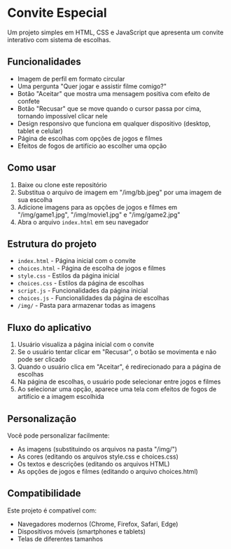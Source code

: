 # Convite Especial

Um projeto simples em HTML, CSS e JavaScript que apresenta um convite interativo com sistema de escolhas.

## Funcionalidades

- Imagem de perfil em formato circular
- Uma pergunta "Quer jogar e assistir filme comigo?"
- Botão "Aceitar" que mostra uma mensagem positiva com efeito de confete
- Botão "Recusar" que se move quando o cursor passa por cima, tornando impossível clicar nele
- Design responsivo que funciona em qualquer dispositivo (desktop, tablet e celular)
- Página de escolhas com opções de jogos e filmes
- Efeitos de fogos de artifício ao escolher uma opção

## Como usar

1. Baixe ou clone este repositório
2. Substitua o arquivo de imagem em "/img/bb.jpeg" por uma imagem de sua escolha
3. Adicione imagens para as opções de jogos e filmes em "/img/game1.jpg", "/img/movie1.jpg" e "/img/game2.jpg"
4. Abra o arquivo `index.html` em seu navegador

## Estrutura do projeto

- `index.html` - Página inicial com o convite
- `choices.html` - Página de escolha de jogos e filmes
- `style.css` - Estilos da página inicial
- `choices.css` - Estilos da página de escolhas
- `script.js` - Funcionalidades da página inicial
- `choices.js` - Funcionalidades da página de escolhas
- `/img/` - Pasta para armazenar todas as imagens

## Fluxo do aplicativo

1. Usuário visualiza a página inicial com o convite
2. Se o usuário tentar clicar em "Recusar", o botão se movimenta e não pode ser clicado
3. Quando o usuário clica em "Aceitar", é redirecionado para a página de escolhas
4. Na página de escolhas, o usuário pode selecionar entre jogos e filmes
5. Ao selecionar uma opção, aparece uma tela com efeitos de fogos de artifício e a imagem escolhida

## Personalização

Você pode personalizar facilmente:
- As imagens (substituindo os arquivos na pasta "/img/")
- As cores (editando os arquivos style.css e choices.css)
- Os textos e descrições (editando os arquivos HTML)
- As opções de jogos e filmes (editando o arquivo choices.html)

## Compatibilidade

Este projeto é compatível com:
- Navegadores modernos (Chrome, Firefox, Safari, Edge)
- Dispositivos móveis (smartphones e tablets)
- Telas de diferentes tamanhos 